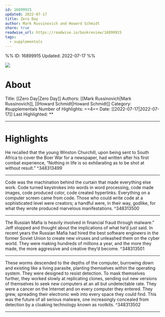 ```yaml
---
id: 16899915
updated: 2022-07-17
title: Zero Day
author: Mark Russinovich and Howard Schmidt
share: true
readwise_url: https://readwise.io/bookreview/16899915
tags:
  - supplementals
---
```


%%
ID: 16899915
Updated: 2022-07-17
%%

![]( https://images-na.ssl-images-amazon.com/images/I/51ZxRMTDKlL._SL500_.jpg)

# About
Title: [[Zero Day|Zero Day]]
Authors: [[Mark Russinovich|Mark Russinovich]], [[Howard Schmidt|Howard Schmidt]]
Category: #supplementals
Number of Highlights: ==4==
Date: [[2022-07-17|2022-07-17]]
Last Highlighted: **

---

# Highlights

He recalled that the young Winston Churchill, upon being sent to South Africa to cover the Boer War for a newspaper, had written after his first combat experience, “Nothing in life is so exhilarating as to be shot at without result.” ^348313499

---
Code was the machination behind the curtain that made everything else work. Code turned keystrokes into words in word processing, code made images, code produced color, code created hyperlinks. Everything on a computer screen came from code. Those who could write code at a sophisticated level were creators; a handful were, in their way, godlike, for what they wrote produced marvelous manifestations. ^348313500

---
The Russian Mafia is heavily involved in financial fraud through malware.” Jeff stopped and thought about the implications of what he’d just said. In recent years the Russian Mafia had hired the best software engineers in the former Soviet Union to create new viruses and unleashed them on the cyber world. They were making hundreds of millions a year, and the more they made, the more aggressive and creative they’d become. ^348313501

---
These worms descended to the depths of the computer, burrowing down and existing like a living parasite, planting themselves within the operating system. They were designed to resist detection. To mask themselves further, they worked slowly at replicating clones, sending out new versions of themselves to seek new computers at an all but undetectable rate. They were a cancer on the Internet and on every computer they entered. They grew, spreading their electronic web into every space they could find. This was the future of all serious malware, one increasingly concealed from detection by a cloaking technology known as rootkits. ^348313502

---